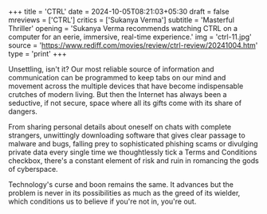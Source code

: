 +++
title = 'CTRL'
date = 2024-10-05T08:21:03+05:30
draft = false
mreviews = ['CTRL']
critics = ['Sukanya Verma']
subtitle = 'Masterful Thriller'
opening = 'Sukanya Verma recommends watching CTRL on a computer for an eerie, immersive, real-time experience.'
img = 'ctrl-11.jpg'
source = 'https://www.rediff.com/movies/review/ctrl-review/20241004.htm'
type = 'print'
+++

Unsettling, isn't it? Our most reliable source of information and communication can be programmed to keep tabs on our mind and movement across the multiple devices that have become indispensable crutches of modern living. But then the Internet has always been a seductive, if not secure, space where all its gifts come with its share of dangers.

From sharing personal details about oneself on chats with complete strangers, unwittingly downloading software that gives clear passage to malware and bugs, falling prey to sophisticated phishing scams or divulging private data every single time we thoughtlessly tick a Terms and Conditions checkbox, there's a constant element of risk and ruin in romancing the gods of cyberspace.

Technology's curse and boon remains the same. It advances but the problem is never in its possibilities as much as the greed of its wielder, which conditions us to believe if you're not in, you're out.
